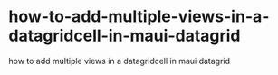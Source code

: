 # how-to-add-multiple-views-in-a-datagridcell-in-maui-datagrid
how to add multiple views in a datagridcell in maui datagrid
